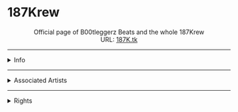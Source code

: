 # 187Krew
<p style="text-align:center">
Official page of B00tleggerz Beats and the whole 187Krew
<br />
URL: <a href="187k.tk">187K.tk</a>
</p>
<hr />
<details>
<summary>
Info
</summary>
<p>The 187Krew was created shortly after the startup of B00tleggerz Beats back on 3/8/16. Although not in the buisness for very long, B00tleggerz has already done enough to make an impact.</p>
</details>
<hr />
<details>
<summary>
Associated Artists
</summary>
<p>B00tleggerz has produced for upcoming artists such as Kelz Fargo and Slim Tio. </p>
</details>
<hr />
<details>
  <summary>Rights</summary>
  <p>by myself. All Rights Reserved (I think?). <br />
  All content and graphics on this web site are the property of me so don't steal it.</p>
</details>
